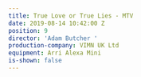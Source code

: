 ```yaml
---
title: True Love or True Lies - MTV
date: 2019-08-14 10:42:00 Z
position: 9
director: 'Adam Butcher '
production-company: VIMN UK Ltd
equipment: Arri Alexa Mini
is-shown: false
---
```


